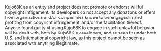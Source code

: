 Kujo68K as an entity and project does not promote or endorse willful copyright infrigement. Its developers do not accept any donations or offers from organizations and/or companinies known to be engaged in and profiting from copyright infringement, and/or the facillitation thereof. Anyone found guilty of using Kujo68K to engage in such unlawful behavior will be dealt with, both by Kujo68K's developers, and as seen fit under both U.S. and international copyright law, as this project cannot be seen as associated with anything illegitimate.
